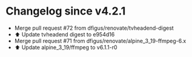 # Changelog since v4.2.1
- Merge pull request #72 from dfigus/renovate/tvheadend-digest 
- ⬆️ Update tvheadend digest to e954d16 
- Merge pull request #71 from dfigus/renovate/alpine_3_19-ffmpeg-6.x 
- ⬆️ Update alpine_3_19/ffmpeg to v6.1.1-r0 
